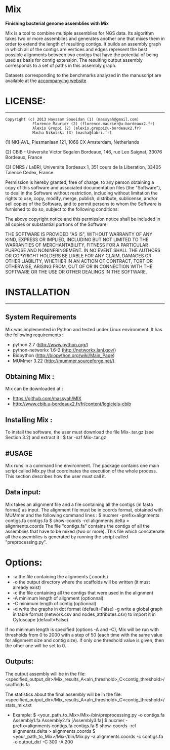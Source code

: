 Mix
===

**Finishing bacterial genome assemblies with Mix**



Mix is a tool to combine multiple assemblies for NGS data. Its algorithm takes two or more assemblies and generates another one that mixes them in order to extend the length of resulting contigs. 
It builds an assembly graph in which all of the contigs are vertices and edges represent the best possible alignments between two contigs that have the potential of being used as basis for contig extension.
The resulting output assembly corresponds to a set of paths in this assembly graph.

Datasets corresponding to the benchmarks analyzed in the manuscript are available at the [accompanying website](http://services.cbib.u-bordeaux2.fr/mix/)


# LICENSE: 
------------
    Copyright (c) 2013 Hayssam Soueidan (1) (massyah@gmail.com) 
             	Florence Maurier (2) (florence.maurier@u-bordeaux2.fr)
    			Alexis Groppi (2) (alexis.groppi@u-bordeaux2.fr)
    			Macha Nikolski (3) (macha@labri.fr)

(1) NKI-AVL, Plesmanlaan 121,
1066 CX Amsterdam, Netherlands

(2) CBiB - Universite Victor Segalen Bordeaux,
146, rue Leo Saignat, 33076 Bordeaux, France

(3) CNRS / LaBRI, Universite Bordeaux 1, 351 cours de la Liberation,
33405 Talence Cedex, France 

Permission is hereby granted, free of charge, to any person obtaining a copy of this software and associated documentation files (the "Software"), to deal in the Software without restriction, including without limitation the rights to use, copy, modify, merge, publish, distribute, sublicense, and/or sell copies of the Software, and to permit persons to whom the Software is furnished to do so, subject to the following conditions:

The above copyright notice and this permission notice shall be included in all copies or substantial portions of the Software.

THE SOFTWARE IS PROVIDED "AS IS", WITHOUT WARRANTY OF ANY KIND, EXPRESS OR IMPLIED, INCLUDING BUT NOT LIMITED TO THE WARRANTIES OF MERCHANTABILITY, FITNESS FOR A PARTICULAR PURPOSE AND NONINFRINGEMENT. IN NO EVENT SHALL THE AUTHORS OR COPYRIGHT HOLDERS BE LIABLE FOR ANY CLAIM, DAMAGES OR OTHER LIABILITY, WHETHER IN AN ACTION OF CONTRACT, TORT OR OTHERWISE, ARISING FROM, OUT OF OR IN CONNECTION WITH THE SOFTWARE OR THE USE OR OTHER DEALINGS IN THE SOFTWARE.



# INSTALLATION
-----------------
## System Requirements
Mix was implemented in Python and tested under Linux environment. It has the following requirements :
* python 2.7 (http://www.python.org/)
* python-networkx 1.6-2 (http://networkx.lanl.gov/)
* Biopython (http://biopython.org/wiki/Main_Page)
* MUMmer 3.22 (http://mummer.sourceforge.net/).  
         
## Obtaining Mix :
Mix can be downloaded at :
* https://github.com/massyah/MIX
* http://www.cbib.u-bordeaux2.fr/fr/content/logiciels-cbib
	
## Installing Mix :
To install the software, the user must download the file Mix-<version>.tar.gz (see Section 3.2) and extract it :
   $ tar -xzf Mix-<version>.tar.gz

#USAGE
----------
Mix runs in a command line environment.
The package contains one main script called Mix.py that coordinates the execution of the whole process. 
This section describes how the user must call it.

## Data input:
Mix takes an alignment file and a file containing all the contigs (in fasta format) as input. 
The alignment file must be in coords format, obtained with MUMmer and the following command lines :
	$ nucmer -prefix=alignments contigs.fa contigs.fa
	$ show-coords -rcl alignments.delta > alignments.coords
The file "contigs.fa" contains the contigs of all the assemblies that have to be mixed (two or more).
This file which concatenate all the assemblies is generated by running the script called "preprocessing.py". 

# Options:
* -a	the file containing the alignments (.coords)
* -o	the output directory where the scaffolds will be written (it must already exist)
* -c	the file containing all the contigs that were used in the alignment
* -A	minimum length of alignment (optionnal)
* -C	minimum length of contig (optionnal)
* -d	write the graphs in dot format (default=False)
-g	write a global graph in table format (network.csv and nodes_attributes.csv) to import it in Cytoscape (default=False)

If no minimum length is specified (options -A and -C), Mix will be run with thresholds from 0 to 2000 with a step of 50 (each time with the same value for alignment size and contig size). 
If only one threshold value is given, then the other one will be set to 0. 

## Outputs:
The output assembly will be in the file: 
    <specified_output_dir>/Mix_results_A<aln_threshold>_C<contig_threshold>/scaffolds.fa

The statistics about the final assembly will be in the file:
    <specified_output_dir>/Mix_results_A<aln_threshold>_C<contig_threshold>/stats_mix.txt

* Example:
    $ <your_path_to_Mix>/Mix-<version>/bin/preprocessing.py -o contigs.fa Assembly1.fa Assembly2.fa [Assembly3.fa]
    $ nucmer -prefix=alignments contigs.fa contigs.fa
    $ show-coords -rcl alignments.delta > alignments.coords
    $ <your_path_to_Mix>/Mix-<version>/bin/Mix.py -a alignments.coords -c contigs.fa -o output_dir/ -C 300 -A 200 

